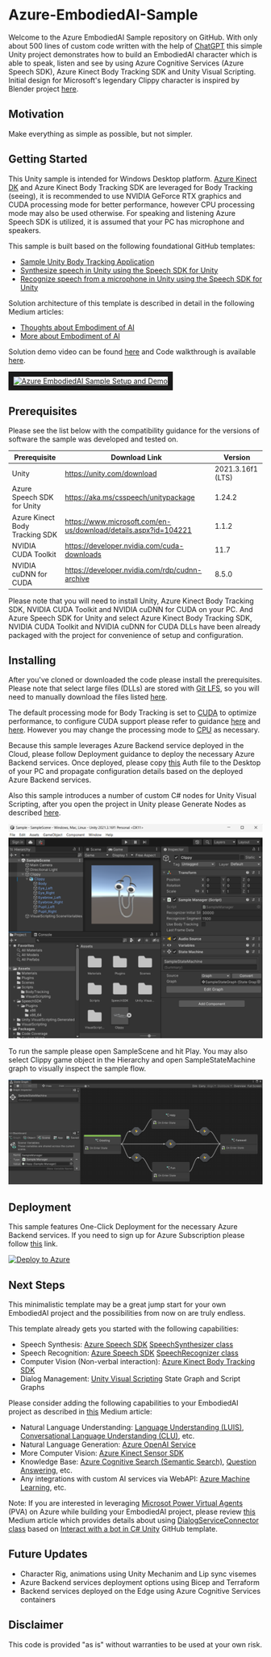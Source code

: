 # Azure-EmbodiedAI-Sample

Welcome to the Azure EmbodiedAI Sample repository on GitHub. With only about 500 lines of custom code written with the help of [ChatGPT](https://chat.openai.com/) this simple Unity project demonstrates how to build an EmbodiedAI character which is able to speak, listen and see by using Azure Cognitive Services (Azure Speech SDK), Azure Kinect Body Tracking SDK and Unity Visual Scripting. Initial design for Microsoft's legendary Clippy character is inspired by Blender project [here](https://github.com/david0429/Clippy). 

## Motivation

Make everything as simple as possible, but not simpler.

## Getting Started

This Unity sample is intended for Windows Desktop platform. [Azure Kinect DK](https://azure.microsoft.com/en-us/products/kinect-dk/) and Azure Kinect Body Tracking SDK are leveraged for Body Tracking (seeing), it is recommended to use NVIDIA GeForce RTX graphics and CUDA processing mode for better performance, however CPU processing mode may also be used otherwise. For speaking and listening Azure Speech SDK is utilized, it is assumed that your PC has microphone and speakers.

This sample is built based on the following foundational GitHub templates:

* [Sample Unity Body Tracking Application](https://github.com/microsoft/Azure-Kinect-Samples/tree/master/body-tracking-samples/sample_unity_bodytracking)
* [Synthesize speech in Unity using the Speech SDK for Unity](https://github.com/Azure-Samples/cognitive-services-speech-sdk/tree/master/quickstart/csharp/unity/text-to-speech)
* [Recognize speech from a microphone in Unity using the Speech SDK for Unity](https://github.com/Azure-Samples/cognitive-services-speech-sdk/tree/master/quickstart/csharp/unity/from-microphone)

Solution architecture of this template is described in detail in the following Medium articles:

* [Thoughts about Embodiment of AI](https://medium.com/@alexanikiev/thoughts-about-embodiment-of-ai-4fa4d7841d2c)
* [More about Embodiment of AI](https://medium.com/@alexanikiev/more-about-embodiment-of-ai-d9871251090d)

Solution demo video can be found [here](https://youtu.be/4azVEpdIp0Y) and Code walkthrough is available [here](https://youtu.be/z17xC5Bq7DI).

<a href="http://www.youtube.com/watch?feature=player_embedded&v=4azVEpdIp0Y" target="_blank"><img src="http://img.youtube.com/vi/4azVEpdIp0Y/0.jpg" alt="Azure EmbodiedAI Sample Setup and Demo" width="560" height="315" border="10" /></a>

## Prerequisites

Please see the list below with the compatibility guidance for the versions of software the sample was developed and tested on.

| Prerequisite                   | Download Link                                                   | Version           |
|--------------------------------|-----------------------------------------------------------------|-------------------|
| Unity                          | https://unity.com/download                                      | 2021.3.16f1 (LTS) |
| Azure Speech SDK for Unity     | https://aka.ms/csspeech/unitypackage                            | 1.24.2            |
| Azure Kinect Body Tracking SDK | https://www.microsoft.com/en-us/download/details.aspx?id=104221 | 1.1.2             |
| NVIDIA CUDA Toolkit            | https://developer.nvidia.com/cuda-downloads                     | 11.7              |
| NVIDIA cuDNN for CUDA          | https://developer.nvidia.com/rdp/cudnn-archive                  | 8.5.0             |

Please note that you will need to install Unity, Azure Kinect Body Tracking SDK, NVIDIA CUDA Toolkit and NVIDIA cuDNN for CUDA on your PC. And Azure Speech SDK for Unity and select Azure Kinect Body Tracking SDK, NVIDIA CUDA Toolkit and NVIDIA cuDNN for CUDA DLLs have been already packaged with the project for convenience of setup and configuration.

## Installing

After you've cloned or downloaded the code please install the prerequisites. Please note that select large files (DLLs) are stored with [Git LFS](https://docs.github.com/en/repositories/working-with-files/managing-large-files/about-git-large-file-storage), so you will need to manually download the files listed [here](https://github.com/alexanikiev/Azure-EmbodiedAI-Sample/blob/main/.gitattributes).

The default processing mode for Body Tracking is set to [CUDA](https://github.com/alexanikiev/Azure-EmbodiedAI-Sample/blob/faef9453e2ea3655ac76c51900bfa04e4fefc203/apps/Sample/Assets/Scripts/BodyTracking/SkeletalTrackingProvider.cs#L49) to optimize performance, to configure CUDA support please refer to guidance [here](https://medium.com/@alexanikiev/thoughts-about-embodiment-of-ai-4fa4d7841d2c) and [here](https://github.com/microsoft/Azure-Kinect-Samples/tree/master/body-tracking-samples/sample_unity_bodytracking). However you may change the processing mode to [CPU](https://github.com/alexanikiev/Azure-EmbodiedAI-Sample/blob/faef9453e2ea3655ac76c51900bfa04e4fefc203/apps/Sample/Assets/Scripts/BodyTracking/SkeletalTrackingProvider.cs#L49) as necessary.

Because this sample leverages Azure Backend service deployed in the Cloud, please follow Deployment guidance to deploy the necessary Azure Backend services. Once deployed, please copy [this](https://github.com/alexanikiev/Azure-EmbodiedAI-Sample/blob/main/Sample.auth) Auth file to the Desktop of your PC and propagate configuration details based on the deployed Azure Backend services.

Also this sample introduces a number of custom C# nodes for Unity Visual Scripting, after you open the project in Unity please Generate Nodes as described [here](https://docs.unity3d.com/Packages/com.unity.visualscripting@1.7/manual/vs-configuration.html#Regen).

![Unity Sample Project](/docs/images/UnitySampleProject.png)

To run the sample please open SampleScene and hit Play. You may also select Clippy game object in the Hierarchy and open SampleStateMachine graph to visually inspect the sample flow. 

![Unity Visual Scripting State Graph](/docs/images/UnityVisualScriptingStateGraph.png)

## Deployment

This sample features One-Click Deployment for the necessary Azure Backend services. If you need to sign up for Azure Subscription please follow [this](https://azure.microsoft.com/en-us/free/) link.

[![Deploy to Azure](https://aka.ms/deploytoazurebutton)](https://portal.azure.com/#create/Microsoft.Template/uri/https%3A%2F%2Fraw.githubusercontent.com%2Falexanikiev%2FAzure-EmbodiedAI-Sample%2Fmain%2Fcloud%2Finfra%2Ftemplate.json)

## Next Steps

This minimalistic template may be a great jump start for your own EmbodiedAI project and the possibilities from now on are truly endless.

This template already gets you started with the following capabilities:

* Speech Synthesis: [Azure Speech SDK](https://learn.microsoft.com/en-us/azure/cognitive-services/speech-service/speech-sdk) [SpeechSynthesizer class](https://learn.microsoft.com/en-us/dotnet/api/microsoft.cognitiveservices.speech.speechsynthesizer)
* Speech Recognition: [Azure Speech SDK](https://learn.microsoft.com/en-us/azure/cognitive-services/speech-service/speech-sdk) [SpeechRecognizer class](https://learn.microsoft.com/en-us/dotnet/api/microsoft.cognitiveservices.speech.speechrecognizer)
* Computer Vision (Non-verbal interaction): [Azure Kinect Body Tracking SDK](https://learn.microsoft.com/en-us/azure/kinect-dk/body-sdk-download)
* Dialog Management: [Unity Visual Scripting](https://docs.unity3d.com/Packages/com.unity.visualscripting@1.7/manual/index.html) State Graph and Script Graphs

Please consider adding the following capabilities to your EmbodiedAI project as described in [this](https://medium.com/@alexanikiev/more-about-embodiment-of-ai-d9871251090d) Medium article:

* Natural Language Understanding: [Language Understanding (LUIS)](https://www.luis.ai/), [Conversational Language Understanding (CLU)](https://learn.microsoft.com/en-us/azure/cognitive-services/language-service/conversational-language-understanding), etc. 
* Natural Language Generation: [Azure OpenAI Service](https://azure.microsoft.com/en-us/products/cognitive-services/openai-service/)
* More Computer Vision: [Azure Kinect Sensor SDK](https://learn.microsoft.com/en-us/azure/kinect-dk/sensor-sdk-download)
* Knowledge Base: [Azure Cognitive Search (Semantic Search)](https://azure.microsoft.com/en-us/products/search/), [Question Answering](https://azure.microsoft.com/en-us/products/cognitive-services/question-answering/), etc.
* Any integrations with custom AI services via WebAPI: [Azure Machine Learning](https://azure.microsoft.com/en-us/products/machine-learning/), etc.

Note: If you are interested in leveraging [Microsot Power Virtual Agents](https://azure.microsoft.com/en-us/products/power-virtual-agents/) (PVA) on Azure while building your EmbodiedAI project, please review [this](https://medium.com/@alexanikiev/thoughts-about-embodiment-of-ai-4fa4d7841d2c) Medium article which provides details about using [DialogServiceConnector class](https://learn.microsoft.com/en-us/dotnet/api/microsoft.cognitiveservices.speech.dialog.dialogserviceconnector) based on [Interact with a bot in C# Unity](https://github.com/Azure-Samples/cognitive-services-speech-sdk/tree/master/samples/csharp/unity/virtual-assistant) GitHub template.   

## Future Updates

* Character Rig, animations using Unity Mechanim and Lip sync visemes
* Azure Backend services deployment options using Bicep and Terraform
* Backend services deployed on the Edge using Azure Cognitive Services containers

## Disclaimer

This code is provided "as is" without warranties to be used at your own risk.